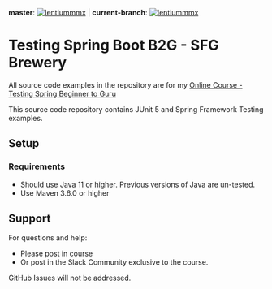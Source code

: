 **master**:
[![lentiummmx](https://circleci.com/gh/lentiummmx/tsbb2b-sfg-brewery.svg?style=svg)](https://circleci.com/gh/lentiummmx/tsbb2b-sfg-brewery)
| **current-branch**:
[![lentiummmx](https://circleci.com/gh/lentiummmx/tsbb2b-sfg-brewery/tree/feat%2Fs15.svg?style=shield)](https://circleci.com/gh/lentiummmx/tsbb2b-sfg-brewery?branch=feat%2Fs15)

# Testing Spring Boot B2G - SFG Brewery

All source code examples in the repository are for my [Online Course - Testing Spring Beginner to Guru](https://www.udemy.com/testing-spring-boot-beginner-to-guru/?couponCode=GITHUB_REPO)

This source code repository contains JUnit 5 and Spring Framework Testing examples.

## Setup
### Requirements
* Should use Java 11 or higher. Previous versions of Java are un-tested.
* Use Maven 3.6.0 or higher

## Support
For questions and help:
* Please post in course
* Or post in the Slack Community exclusive to the course.

GitHub Issues will not be addressed.
